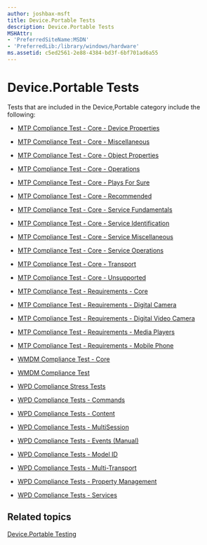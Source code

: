 ```yaml
---
author: joshbax-msft
title: Device.Portable Tests
description: Device.Portable Tests
MSHAttr:
- 'PreferredSiteName:MSDN'
- 'PreferredLib:/library/windows/hardware'
ms.assetid: c5ed2561-2e88-4384-bd3f-6bf701ad6a55
---
```


# Device.Portable Tests


Tests that are included in the Device,Portable category include the following:

-   [MTP Compliance Test - Core - Device Properties](mtp-compliance-test---core---device-properties-7b5f7462-6648-4d64-b51a-df51888857e3.md)

-   [MTP Compliance Test - Core - Miscellaneous](mtp-compliance-test---core---miscellaneous-e24cdda3-c9d0-424b-99dc-dfaca63bc992.md)

-   [MTP Compliance Test - Core - Object Properties](mtp-compliance-test---core---object-properties-b0d14727-00b9-4add-9f3f-5e2324444225.md)

-   [MTP Compliance Test - Core - Operations](mtp-compliance-test---core---operations-96b8599c-020c-4aee-92cb-d346b15262b1.md)

-   [MTP Compliance Test - Core - Plays For Sure](mtp-compliance-test---core---plays-for-sure-60b8c8b7-d7e2-48b7-b706-d369c9cd3de6.md)

-   [MTP Compliance Test - Core - Recommended](mtp-compliance-test---core---recommended-7498d2be-fc86-4538-a905-3f12e96349c6.md)

-   [MTP Compliance Test - Core - Service Fundamentals](mtp-compliance-test---core---service-fundamentals-8b000767-3663-45ec-943b-b62f9986b58e.md)

-   [MTP Compliance Test - Core - Service Identification](mtp-compliance-test---core---service-identification-ca4c50d3-2645-4778-a026-1a0c0664192d.md)

-   [MTP Compliance Test - Core - Service Miscellaneous](mtp-compliance-test---core---service-miscellaneous-1477cc0e-2531-4f4f-9c88-983e78f8cee9.md)

-   [MTP Compliance Test - Core - Service Operations](mtp-compliance-test---core---service-operations-868eb287-cc67-4244-98d3-8a3a7951fcbf.md)

-   [MTP Compliance Test - Core - Transport](mtp-compliance-test---core---transport-c0b8155a-d44a-40d1-abda-fd807944f4f4.md)

-   [MTP Compliance Test - Core - Unsupported](mtp-compliance-test---core---unsupported-72bb5a6a-8923-4641-8d84-e56a01836a5e.md)

-   [MTP Compliance Test - Requirements - Core](mtp-compliance-test---requirements---corea2a9a4c7-1c1a-474d-8823-2f3e9dcfd297.md)

-   [MTP Compliance Test - Requirements - Digital Camera](mtp-compliance-test---requirements---digital-camerafd07374b-60a2-44d3-bba0-98bfe0d9ce57.md)

-   [MTP Compliance Test - Requirements - Digital Video Camera](mtp-compliance-test---requirements---digital-video-cameraafb2cb4d-8fa1-4bd5-a102-f8d964358e69.md)

-   [MTP Compliance Test - Requirements - Media Players](mtp-compliance-test---requirements---media-playersbbfe7dc4-8ccf-4d8d-b68e-5b6ccab11f0f.md)

-   [MTP Compliance Test - Requirements - Mobile Phone](mtp-compliance-test---requirements---mobile-phonef88f2297-fae4-492b-9fa4-63c526221754.md)

-   [WMDM Compliance Test - Core](wmdm-compliance-test---core2fbf59b6-5a44-4861-9e43-5a8183969dfb.md)

-   [WMDM Compliance Test](wmdm-compliance-testc93e8b03-8925-482d-9f2f-4127a3736d7f.md)

-   [WPD Compliance Stress Tests](wpd-compliance-stress-tests11072de4-fea2-47ee-9828-944c6ae8f735.md)

-   [WPD Compliance Tests - Commands](wpd-compliance-tests---commands-e27eed4c-feae-4367-a976-37262eb3a63a.md)

-   [WPD Compliance Tests - Content](wpd-compliance-tests---content-92c55993-b6aa-4796-93e6-6d541df07ce4.md)

-   [WPD Compliance Tests - MultiSession](wpd-compliance-tests---multisession-44474539-5551-4f42-8e42-d3599888ca2f.md)

-   [WPD Compliance Tests - Events (Manual)](wpd-compliance-tests---events--manual-ee54c07a-f20a-453b-b7b0-6d9c01c5ff0b.md)

-   [WPD Compliance Tests - Model ID](wpd-compliance-tests---model-id0d76407a-0fe0-46db-ae66-a6aa14cf82e3.md)

-   [WPD Compliance Tests - Multi-Transport](wpd-compliance-tests---multi-transporta25f89eb-4db6-42e5-b492-853be4308726.md)

-   [WPD Compliance Tests - Property Management](wpd-compliance-tests---property-management-57e10170-7ec7-4e69-ae97-dcb9fe38c738.md)

-   [WPD Compliance Tests - Services](wpd-compliance-tests---services4285ab36-895f-4b55-a6d5-6efa2e1fbf5c.md)

## Related topics


[Device.Portable Testing](deviceportable-testing.md)

 

 








